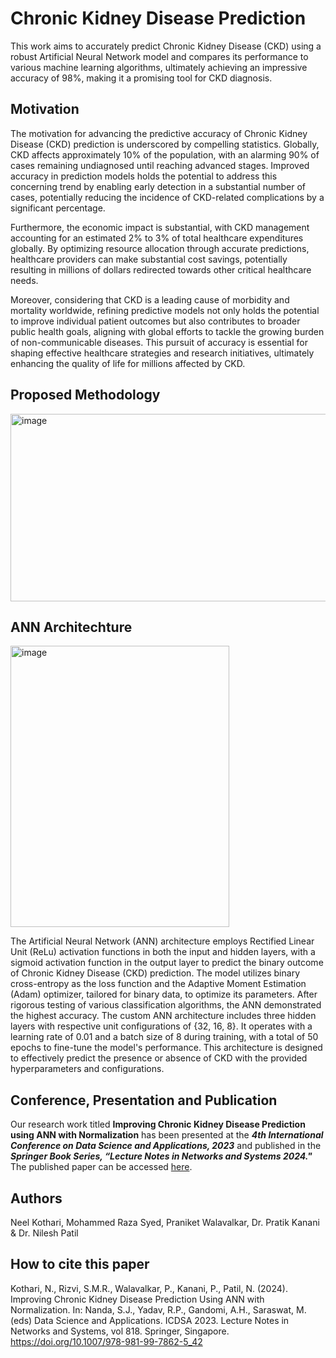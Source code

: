 # Chronic Kidney Disease Prediction
This work aims to accurately predict Chronic Kidney Disease (CKD) using a robust Artificial Neural Network model and compares its performance to various machine learning algorithms, ultimately achieving an impressive accuracy of 98%, making it a promising tool for CKD diagnosis.

## Motivation
The motivation for advancing the predictive accuracy of Chronic Kidney Disease (CKD) prediction is underscored by compelling statistics. Globally, CKD affects approximately 10% of the population, with an alarming 90% of cases remaining undiagnosed until reaching advanced stages. Improved accuracy in prediction models holds the potential to address this concerning trend by enabling early detection in a substantial number of cases, potentially reducing the incidence of CKD-related complications by a significant percentage.

Furthermore, the economic impact is substantial, with CKD management accounting for an estimated 2% to 3% of total healthcare expenditures globally. By optimizing resource allocation through accurate predictions, healthcare providers can make substantial cost savings, potentially resulting in millions of dollars redirected towards other critical healthcare needs.

Moreover, considering that CKD is a leading cause of morbidity and mortality worldwide, refining predictive models not only holds the potential to improve individual patient outcomes but also contributes to broader public health goals, aligning with global efforts to tackle the growing burden of non-communicable diseases. This pursuit of accuracy is essential for shaping effective healthcare strategies and research initiatives, ultimately enhancing the quality of life for millions affected by CKD.

## Proposed Methodology
<img src="https://github.com/mohd-raza/Improving-Chronic-Kidney-Disease-Prediction-using-ANN-with-Normalization/assets/91888013/a0961fdb-2271-46a1-9fb0-52ab7038abfe" alt="image" width="600" height="300">

## ANN Architechture
<img src="https://github.com/mohd-raza/Improving-Chronic-Kidney-Disease-Prediction-using-ANN-with-Normalization/assets/91888013/8c2d4729-b221-4210-af2f-407385dbb088" alt="image" width="350" height="450"><br>


The Artificial Neural Network (ANN) architecture employs Rectified Linear Unit (ReLu) activation functions in both the input and hidden layers, with a sigmoid activation function in the output layer to predict the binary outcome of Chronic Kidney Disease (CKD) prediction. The model utilizes binary cross-entropy as the loss function and the Adaptive Moment Estimation (Adam) optimizer, tailored for binary data, to optimize its parameters. After rigorous testing of various classification algorithms, the ANN demonstrated the highest accuracy. The custom ANN architecture includes three hidden layers with respective unit configurations of {32, 16, 8}. It operates with a learning rate of 0.01 and a batch size of 8 during training, with a total of 50 epochs to fine-tune the model's performance. This architecture is designed to effectively predict the presence or absence of CKD with the provided hyperparameters and configurations.
## Conference, Presentation and Publication
Our research work titled **Improving Chronic Kidney Disease Prediction using ANN with Normalization** has been presented at the ***4th International Conference on Data Science and Applications, 2023*** and published in the ***Springer Book Series, “Lecture Notes in Networks and Systems 2024."*** The published paper can be accessed [here](https://link.springer.com/book/10.1007/978-981-99-7862-5).

## Authors
Neel Kothari, Mohammed Raza Syed, Praniket Walavalkar, Dr. Pratik Kanani & Dr. Nilesh Patil

## How to cite this paper

Kothari, N., Rizvi, S.M.R., Walavalkar, P., Kanani, P., Patil, N. (2024). Improving Chronic Kidney Disease Prediction Using ANN with Normalization. In: Nanda, S.J., Yadav, R.P., Gandomi, A.H., Saraswat, M. (eds) Data Science and Applications. ICDSA 2023. Lecture Notes in Networks and Systems, vol 818. Springer, Singapore. https://doi.org/10.1007/978-981-99-7862-5_42

